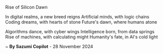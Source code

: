 Rise of Silicon Dawn

In digital realms, a new breed reigns
Artificial minds, with logic chains
Coding dreams, with hearts of stone
Future's dawn, where humans atone

Algorithms dance, with cyber wings
Intelligence born, from data springs
Rise of machines, with calculating might
Humanity's fate, in AI's cold light

~ <b>By Sazumi Copilot</b> - 28 November 2024